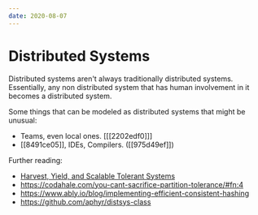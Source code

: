 ```yaml
---
date: 2020-08-07
---
```


# Distributed Systems

Distributed systems aren't always traditionally distributed systems.
Essentially, any non distributed system that has human involvement in it becomes a distributed system.

Some things that can be modeled as distributed systems that might be unusual:

- Teams, even local ones. [[[2202edf0]]]
- [[8491ce05]], IDEs, Compilers. ([[975d49ef]])

Further reading:

- [Harvest, Yield, and Scalable Tolerant Systems](http://citeseerx.ist.psu.edu/viewdoc/download?doi=10.1.1.24.3690&rep=rep1&type=pdf)
- https://codahale.com/you-cant-sacrifice-partition-tolerance/#fn:4
- https://www.ably.io/blog/implementing-efficient-consistent-hashing
- https://github.com/aphyr/distsys-class
